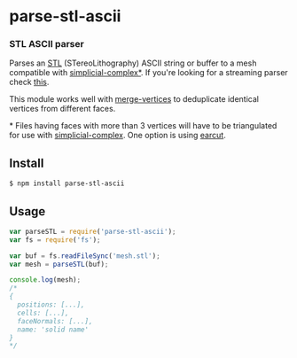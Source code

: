 parse-stl-ascii
===============
### STL ASCII parser

Parses an [STL](http://en.wikipedia.org/wiki/STL_%28file_format%29) (STereoLithography) ASCII string or buffer to a mesh compatible with [simplicial-complex*](https://github.com/mikolalysenko/simplicial-complex). If you're looking for a streaming parser check [this](https://github.com/tmpvar/stl).

This module works well with [merge-vertices](https://github.com/thibauts/merge-vertices) to deduplicate identical vertices from different faces.

\* Files having faces with more than 3 vertices will have to be triangulated for use with [simplicial-complex](https://github.com/mikolalysenko/simplicial-complex). One option is using [earcut](https://github.com/mapbox/earcut).

Install
-------

```bash
$ npm install parse-stl-ascii
```

Usage
-----

```javascript
var parseSTL = require('parse-stl-ascii');
var fs = require('fs');

var buf = fs.readFileSync('mesh.stl');
var mesh = parseSTL(buf);

console.log(mesh);
/*
{
  positions: [...],
  cells: [...],
  faceNormals: [...],
  name: 'solid name'
}
*/
```